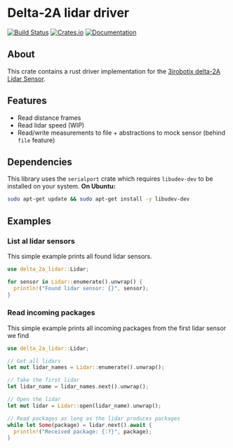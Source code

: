 # Delta-2A lidar driver
[![Build Status][build-img]][build-url]
[![Crates.io][crates-io-img]][crates-io-url]
[![Documentation][docs-img]][docs-url]
## About
This crate contains a rust driver implementation for the [3irobotix delta-2A Lidar Sensor](https://www.banggood.com/custlink/KG3dehcdKd).

## Features
- Read distance frames
- Read lidar speed (WIP)
- Read/write measurements to file + abstractions to mock sensor (behind `file` feature)

## Dependencies
This library uses the `serialport` crate which requires `libudev-dev` to be installed on your system.
__On Ubuntu:__
```sh
sudo apt-get update && sudo apt-get install -y libudev-dev
```

## Examples
### List al lidar sensors
This simple example prints all found lidar sensors.
```rust
use delta_2a_lidar::Lidar;

for sensor in Lidar::enumerate().unwrap() {
  println!("Found lidar sensor: {}", sensor);
}
```

### Read incoming packages
This simple example prints all incoming packages from the first lidar sensor we find
```rust
use delta_2a_lidar::Lidar;

// Get all lidars
let mut lidar_names = Lidar::enumerate().unwrap();

// Take the first lidar
let lidar_name = lidar_names.next().unwrap();

// Open the lidar
let mut lidar = Lidar::open(lidar_name).unwrap();

// Read packages as long as the lidar produces packages
while let Some(package) = lidar.next().await {
  println!("Received package: {:?}", package);
}
```


[build-img]: https://github.com/jeroenvervaeke/delta_2a_lidar/actions/workflows/build_and_test.yml/badge.svg?branch=master
[build-url]: https://github.com/jeroenvervaeke/delta_2a_lidar/actions/workflows/build_and_test.yml
[crates-io-img]: https://img.shields.io/crates/v/delta_2a_lidar.svg
[crates-io-url]: https://crates.io/crates/delta_2a_lidar
[docs-img]: https://docs.rs/delta_2a_lidar/badge.svg
[docs-url]: https://docs.rs/delta_2a_lidar
